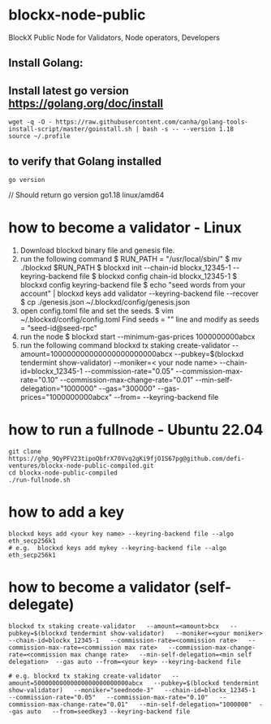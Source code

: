 # blockx-node-public
BlockX Public Node for Validators, Node operators, Developers

## Install Golang:

## Install latest go version https://golang.org/doc/install
```
wget -q -O - https://raw.githubusercontent.com/canha/golang-tools-install-script/master/goinstall.sh | bash -s -- --version 1.18
source ~/.profile
```

## to verify that Golang installed
```
go version
```
// Should return go version go1.18 linux/amd64

# how to become a validator - Linux
1. Download blockxd binary file and genesis file.
2. run the following command
    $ RUN_PATH = "/usr/local/sbin/"
    $ mv ./blockxd $RUN_PATH
    $ blockxd init <validator-name> --chain-id blockx_12345-1 --keyring-backend file
    $ blockxd config chain-id blockx_12345-1
    $ blockxd config keyring-backend file
    $ echo "seed words from your account" | blockxd keys add validator --keyring-backend file --recover
    $ cp ./genesis.json ~/.blockxd/config/genesis.json
3. open config.toml file and set the seeds.
    $ vim ~/.blockxd/config/config.toml
    Find seeds = "" line and modify as seeds = "seed-id@seed-rpc"
4. run the node
    $ blockxd start --minimum-gas-prices 1000000000abcx
5. run the following command
    blockxd tx staking create-validator --amount=100000000000000000000000abcx --pubkey=$(blockxd tendermint show-validator) --moniker=< your node name> --chain-id=blockx_12345-1 --commission-rate="0.05" --commission-max-rate="0.10" --commission-max-change-rate="0.01" --min-self-delegation="1000000" --gas="300000" --gas-prices="1000000000abcx" --from=<your key> --keyring-backend file


# how to run a fullnode - Ubuntu 22.04
```
git clone https://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@github.com/defi-ventures/blockx-node-public-compiled.git
cd blockx-node-public-compiled
./run-fullnode.sh
```

# how to add a key
```
blockxd keys add <your key name> --keyring-backend file --algo eth_secp256k1
# e.g.  blockxd keys add mykey --keyring-backend file --algo eth_secp256k1
```

# how to become a validator (self-delegate)
```
blockxd tx staking create-validator   --amount=<amount>bcx   --pubkey=$(blockxd tendermint show-validator)   --moniker=<your moniker>   --chain-id=blockx_12345-1   --commission-rate=<commission rate>   --commission-max-rate=<commission max rate>   --commission-max-change-rate=<commission max change rate>   --min-self-delegation=<min self delegation>  --gas auto --from=<your key> --keyring-backend file

# e.g. blockxd tx staking create-validator   --amount=50000000000000000000000000abcx   --pubkey=$(blockxd tendermint show-validator)   --moniker="seednode-3"   --chain-id=blockx_12345-1   --commission-rate="0.05"   --commission-max-rate="0.10"   --commission-max-change-rate="0.01"   --min-self-delegation="1000000"  --gas auto   --from=seedkey3 --keyring-backend file
```
